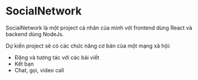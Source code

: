 # SocialNetwork
SocialNetwork là một project cá nhân của mình với frontend dùng React và backend dùng NodeJs.

Dự kiến project sẽ có các chức năng cơ bản của một mạng xã hội:
<ul>
  <li>Đăng và tương tác với các bài viết</li>
  <li>Kết bạn</li>
  <li>Chat, gọi, video call</li>
</ul>
